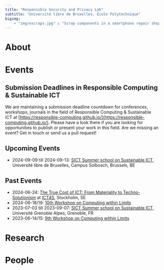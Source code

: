 ```yaml
---
title: "Responsible Security and Privacy Lab"
subtitle: "Université libre de Bruxelles, École Polytechnique"
bigimg:
    - "img/escraps.jpg" : "Scrap components in a smartphone repair shop. Arnhem, The Netherlands, May 2022."
---
```


# About



# Events

## Submission Deadlines in Responsible Computing & Sustainable ICT

We are maintaining a submission deadline countdown for conferences,
workshops, journals in the field of Responsible Computing & Sustainable ICT
at
[https://responsible-computing.github.io/](https://responsible-computing.github.io/).
Please have a look there if you are looking for opportunities to publish or
present your work in this field.
Are we missing an event? Get in touch or send us a pull request!

## Upcoming Events

- 2024-09-09 till 2024-09-13: [SICT Summer school on Sustainable
  ICT](https://www.sictdoctoralschool.com/), Université libre de Bruxelles, Campus Solbosch, Brussels, BE

## Past Events

- 2024-06-24: [The True Cost of ICT: From Materiality to Techno-Solutionism](https://ict4s24-tcict.github.io/) at [ICT4S](https://conf.researchr.org/home/ict4s-2024), Stockholm, SE
- 2024-06-18/19: [10th Workshop on Computing within Limits](https://computingwithinlimits.org/2024/)
- 2023-07-03 till 2023-09-07: [SICT Summer school on Sustainable
  ICT](https://www.sictdoctoralschool.com/), Université Grenoble Alpes,
Grenoble, FR
- 2023-06-14/15: [9th Workshop on Computing within Limits](https://computingwithinlimits.org/2023/)



# Research



# People

